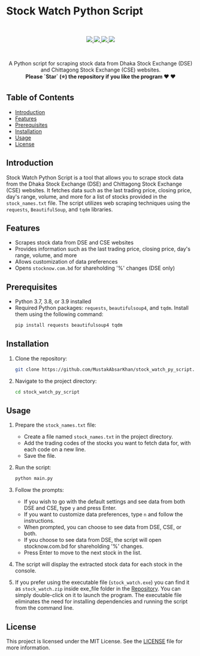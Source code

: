 # Stock Watch Python Script

<br>
<p align="center">
  
  <a href="https://github.com/MustakAbsarKhan/nvidia_driver_updator/issues">
    <img src="https://img.shields.io/github/issues/MustakAbsarKhan/nvidia_driver_updator"/> 
  </a>
  <a href="https://github.com/MustakAbsarKhan/nvidia_driver_updator/network/members">
    <img src="https://img.shields.io/github/forks/MustakAbsarKhan/nvidia_driver_updator"/> 
  </a>  
  <a href="https://github.com/MustakAbsarKhan/nvidia_driver_updator/stargazers">
    <img src="https://img.shields.io/github/stars/MustakAbsarKhan/nvidia_driver_updator"/> 
  </a>
    <a href="https://github.com/MustakAbsarKhan/nvidia_driver_updator/LICENSE">
    <img src="https://img.shields.io/github/license/MustakAbsarKhan/nvidia_driver_updator"/> 
  </a>
</p>
<br>
<p align="center">
A Python script for scraping stock data from Dhaka Stock Exchange (DSE) and Chittagong Stock Exchange (CSE) websites.<br>
  <b>Please `Star` (⭐) the repository if you like the program &#9829; &#9829; </b>
</p>

## Table of Contents
- [Introduction](#introduction)
- [Features](#features)
- [Prerequisites](#prerequisites)
- [Installation](#installation)
- [Usage](#usage)
- [License](#license)

## Introduction
Stock Watch Python Script is a tool that allows you to scrape stock data from the Dhaka Stock Exchange (DSE) and Chittagong Stock Exchange (CSE) websites. It fetches data such as the last trading price, closing price, day's range, volume, and more for a list of stocks provided in the `stock_names.txt` file. The script utilizes web scraping techniques using the `requests`, `BeautifulSoup`, and `tqdm` libraries.

## Features
- Scrapes stock data from DSE and CSE websites
- Provides information such as the last trading price, closing price, day's range, volume, and more
- Allows customization of data preferences
- Opens `stocknow.com.bd` for shareholding '%' changes (DSE only)

## Prerequisites
- Python 3.7, 3.8, or 3.9 installed
- Required Python packages: `requests`, `beautifulsoup4`, and `tqdm`. Install them using the following command:
  ```bash
  pip install requests beautifulsoup4 tqdm
  ```

## Installation
1. Clone the repository:
   ```bash
   git clone https://github.com/MustakAbsarKhan/stock_watch_py_script.git
   ```
2. Navigate to the project directory:
   ```bash
   cd stock_watch_py_script
   ```

## Usage
1. Prepare the `stock_names.txt` file:
   - Create a file named `stock_names.txt` in the project directory.
   - Add the trading codes of the stocks you want to fetch data for, with each code on a new line.
   - Save the file.

2. Run the script:
   ```bash
   python main.py
   ```

3. Follow the prompts:
   - If you wish to go with the default settings and see data from both DSE and CSE, type `y` and press Enter.
   - If you want to customize data preferences, type `n` and follow the instructions.
   - When prompted, you can choose to see data from DSE, CSE, or both.
   - If you choose to see data from DSE, the script will open stocknow.com.bd for shareholding '%' changes.
   - Press Enter to move to the next stock in the list.

4. The script will display the extracted stock data for each stock in the console.

5. If you prefer using the executable file (`stock_watch.exe`) you can find it as `stock_watch.zip` inside exe_file folder in the [Repository](https://github.com/MustakAbsarKhan/stock_watch_py_script). You can simply double-click on it to launch the program. The executable file eliminates the need for installing dependencies and running the script from the command line.

## License
This project is licensed under the MIT License. See the [LICENSE](LICENSE) file for more information.
